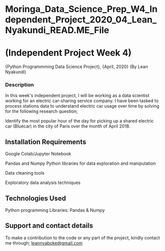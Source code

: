 # Moringa_Data_Science_Prep_W4_Independent_Project_2020_04_Lean_Nyakundi_READ.ME_File
# (Independent Project Week 4)

{Python Programmming Data Science Project}, {April, 2020}
(By Lean Nyakundi)

### Description

In this week's independent project, I will be working as a data scientist working for an electric car-sharing service company. 
I have been tasked to process stations data to understand electric car usage over time by solving for the following research question;

Identify the most popular hour of the day for picking up a shared electric car (Bluecar) in the city of Paris over the month of April 2018.

## Installation Requirements
Google Colab/Jupyter Notebook

Pandas and Numpy Python libraries for data exploration and manipulation

Data cleaning tools

Exploratory data analysis techniques

## Technologies Used
Python programming
Libraries: Pandas & Numpy

## Support and contact details
To make a contribution to the code or any part of the project, kindly contact me through; leannyaboke@gmail.com
